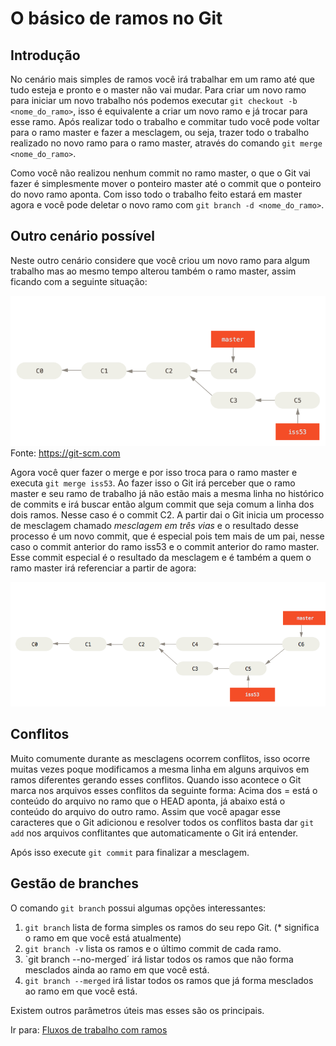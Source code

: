 # O básico de ramos no Git

## Introdução

No cenário mais simples de ramos você irá trabalhar em um ramo até que tudo esteja e pronto e o master não vai mudar. Para criar um novo ramo para iniciar um novo trabalho nós podemos executar `git checkout -b <nome_do_ramo>`, isso é equivalente a criar um novo ramo e já trocar para esse ramo. Após realizar todo o trabalho e commitar tudo você pode voltar para o ramo master e fazer a mesclagem, ou seja, trazer todo o trabalho realizado no novo ramo para o ramo master, através do comando `git merge <nome_do_ramo>`. 

Como você não realizou nenhum commit no ramo master, o que o Git vai fazer é simplesmente mover o ponteiro master até o commit que o ponteiro do novo ramo aponta. Com isso todo o trabalho feito estará em master agora e você pode deletar o novo ramo com `git branch -d <nome_do_ramo>`.

## Outro cenário possível

Neste outro cenário considere que você criou um novo ramo para algum trabalho mas ao mesmo tempo alterou também o ramo master, assim ficando com a seguinte situação:

![](imagens/cenario2.png)
Fonte: https://git-scm.com

Agora você quer fazer o merge e por isso troca para o ramo master e executa `git merge iss53`. Ao fazer isso o Git irá perceber que o ramo master e seu ramo de trabalho já não estão mais a mesma linha no histórico de commits e irá buscar então algum commit que seja comum a linha dos dois ramos. Nesse caso é o commit C2. A partir dai o Git inicia um processo de mesclagem chamado *mesclagem em três vias* e o resultado desse processo é um novo commit, que é especial pois tem mais de um pai, nesse caso o commit anterior do ramo iss53 e o commit anterior do ramo master. Esse commit especial é o resultado da mesclagem e é também a quem o ramo master irá referenciar a partir de agora:

![](imagens/mesclagem_de_tres_vias.png)

## Conflitos

Muito comumente durante as mesclagens ocorrem conflitos, isso ocorre muitas vezes poque modificamos a mesma linha em alguns arquivos em ramos diferentes gerando esses conflitos. Quando isso acontece o Git marca nos arquivos esses conflitos da seguinte forma: Acima dos = está o conteúdo do arquivo no ramo que o HEAD aponta, já abaixo está o conteúdo do arquivo do outro ramo. Assim que você apagar esse caracteres que o Git adicionou e resolver todos os conflitos basta dar `git add` nos arquivos conflitantes que automaticamente o Git irá entender.

Após isso execute `git commit` para finalizar a mesclagem.

## Gestão de branches

O comando `git branch` possui algumas opções interessantes:

1. `git branch` lista de forma simples os ramos do seu repo Git. (\* significa o ramo em que você está atualmente)
2. `git branch -v` lista os ramos e o último commit de cada ramo.
3. `git branch --no-merged´ irá listar todos os ramos que não forma mesclados ainda ao ramo em que você está.
4. `git branch --merged` irá listar todos os ramos que já forma mesclados ao ramo em que você está.

Existem outros parâmetros úteis mas esses são os principais.

Ir para: [Fluxos de trabalho com ramos](fluxo_de_ramos.md)
